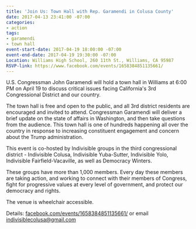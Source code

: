 ```yaml
---
title: 'Join Us: Town Hall with Rep. Garamendi in Colusa County'
date: 2017-04-13 23:41:00 -07:00
categories:
- action
tags:
- garamendi
- town hall
event-start-date: 2017-04-19 18:00:00 -07:00
event-end-date: 2017-04-19 19:30:00 -07:00
Location: Williams High School, 260 11th St., Williams, CA 95987
RSVP-link: https://www.facebook.com/events/1658384851135661/
---
```


U.S. Congressman John Garamendi will hold a town hall in Williams at 6:00 PM on April 19 to discuss critical issues facing California's 3rd Congressional District and our country. 

The town hall is free and open to the public, and all 3rd district residents are encouraged and invited to attend. Congressman Garamendi will deliver a brief update on the state of affairs in Washington, and then take questions from the audience. This town hall is one of hundreds happening all over the country in response to increasing constituent engagement and concern about the Trump administration. 

This event is co-hosted by Indivisible groups in the third congressional district -
Indivisible Colusa, Indivisible Yuba-Sutter, Indivisible Yolo, Indivisible Fairfield-Vacaville, as well as Democracy Winters.

These groups have more than 1,000 members. Every day these members are taking action, and working to connect with their members of Congress, fight for progressive values at every level of government, and protect our democracy and rights. 

The venue is wheelchair accessible. 

Details: [facebook.com/events/1658384851135661/](https://www.facebook.com/events/1658384851135661/)
or email [indivisiblecolusa@gmail.com](mailto:indivisiblecolusa@gmail.com)